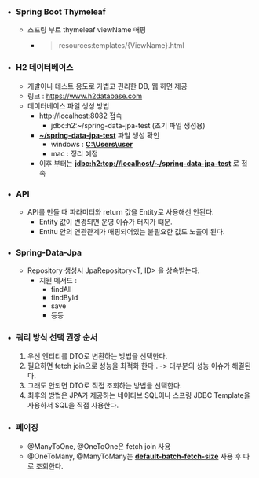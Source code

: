 + ### Spring Boot Thymeleaf
  + 스프링 부트 thymeleaf viewName 매핑
    + > resources:templates/{ViewName}.html

+ ### H2 데이터베이스
  + 개발이나 테스트 용도로 가볍고 편리한 DB, 웹 하면 제공
  + 링크 : https://www.h2database.com
  + 데이터베이스 파일 생성 방법
    + http://localhost:8082 접속
      + jdbc:h2:~/spring-data-jpa-test (초기 파일 생성용)
    + <U>**~/spring-data-jpa-test**</U> 파일 생성 확인
      + windows : <U>**C:\Users\user**</U>
      + mac : 정리 예정
    + 이후 부터는 <U>**jdbc:h2:tcp://localhost/~/spring-data-jpa-test**</U> 로 접속

+ ### API
  + API를 만들 때 파라미터와 return 값을 Entity로 사용해선 안된다.
    + Entity 값이 변경되면 운영 이슈가 터지가 떄문.
    + Entitu 안의 연관관계가 매핑되어있는 불필요한 값도 노출이 된다.

+ ### Spring-Data-Jpa
  + Repository 생성시 JpaRepository<T, ID> 을 상속받는다.
    + 지원 메서드 :
      + findAll
      + findById
      + save
      + 등등

+ ### 쿼리 방식 선택 권장 순서
  1. 우선 엔티티를 DTO로 변환하는 방법을 선택한다.
  2. 필요하면 fetch join으로 성능을 최적화 한다 . -> 대부분의 성능 이슈가 해결된다.
  3. 그래도 안되면 DTO로 직접 조회하는 방법을 선택한다.
  4. 최후의 방법은 JPA가 제공하는 네이티브 SQL이나 스프링 JDBC Template을 사용하서 SQL을 직접 사용한다.    

+ ### 페이징
  + @ManyToOne, @OneToOne은 fetch join 사용
  + @OneToMany, @ManyToMany는 <U>**default-batch-fetch-size**</U> 사용 후 따로 조회한다.     